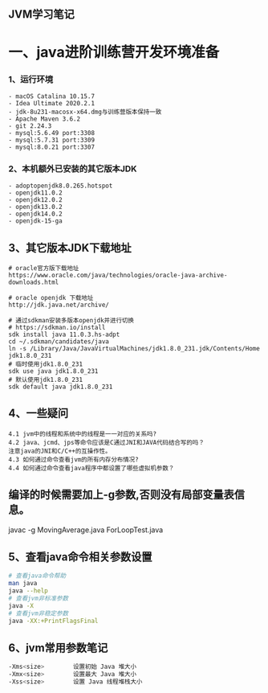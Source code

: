 ## JVM学习笔记

# 一、java进阶训练营开发环境准备
### 1、运行环境
```
- macOS Catalina 10.15.7
- Idea Ultimate 2020.2.1
- jdk-8u231-macosx-x64.dmg与训练营版本保持一致
- Apache Maven 3.6.2
- git 2.24.3
- mysql:5.6.49 port:3308
- mysql:5.7.31 port:3309
- mysql:8.0.21 port:3307
```
### 2、本机额外已安装的其它版本JDK
```
- adoptopenjdk8.0.265.hotspot
- openjdk11.0.2
- openjdk12.0.2
- openjdk13.0.2
- openjdk14.0.2
- openjdk-15-ga
```

## 3、其它版本JDK下载地址
```
# oracle官方版下载地址
https://www.oracle.com/java/technologies/oracle-java-archive-downloads.html

# oracle openjdk 下载地址
http://jdk.java.net/archive/

# 通过sdkman安装多版本openjdk并进行切换
# https://sdkman.io/install
sdk install java 11.0.3.hs-adpt
cd ~/.sdkman/candidates/java
ln -s /Library/Java/JavaVirtualMachines/jdk1.8.0_231.jdk/Contents/Home jdk1.8.0_231
# 临时使用jdk1.8.0_231
sdk use java jdk1.8.0_231
# 默认使用jdk1.8.0_231
sdk default java jdk1.8.0_231

```

## 4、一些疑问
```
4.1 jvm中的线程和系统中的线程是一一对应的关系吗?
4.2 java、jcmd、jps等命令应该是C通过JNI和JAVA代码结合写的吗？
注意java的JNI和C/C++的互操作性。
4.3 如何通过命令查看jvm的所有内存分布情况?
4.4 如何通过命令查看java程序中都设置了哪些虚拟机参数？
```

## 编译的时候需要加上-g参数,否则没有局部变量表信息。
javac -g MovingAverage.java ForLoopTest.java

## 5、查看java命令相关参数设置
```bash
# 查看java命令帮助
man java
java --help
# 查看jvm非标准参数
java -X
# 查看jvm非稳定参数
java -XX:+PrintFlagsFinal
```

## 6、jvm常用参数笔记
```bash
-Xms<size>        设置初始 Java 堆大小
-Xmx<size>        设置最大 Java 堆大小
-Xss<size>        设置 Java 线程堆栈大小
```
